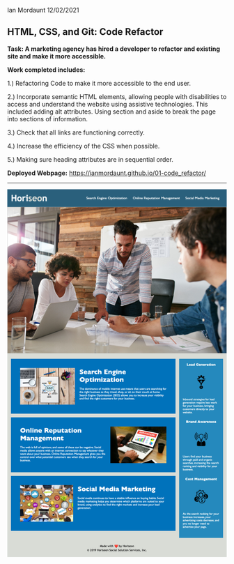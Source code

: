Ian Mordaunt 12/02/2021


## HTML, CSS, and Git: Code Refactor


**Task: A marketing agency has hired a developer to refactor and existing site and make it more accessible.**

**Work completed includes:**

1.) Refactoring Code to make it more accessible to the end user.

2.) Incorporate semantic HTML elements, allowing people with disabilities to access and understand the website using assistive technologies. This included adding alt attributes. Using section and aside to break the page into sections of information. 

3.) Check that all links are functioning correctly.

4.) Increase the efficiency of the CSS when possible.

5.) Making sure heading attributes are in sequential order.

**Deployed Webpage:** https://ianmordaunt.github.io/01-code_refactor/

---

![my screenshot](https://github.com/IanMordaunt/01-code_refactor/blob/master/assets/images/%20Horiseon1%20-%20ianmordaunt.github.io.png)

